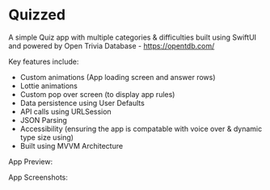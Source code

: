 # Quizzed

A simple Quiz app with multiple categories & difficulties built using SwiftUI and powered by Open Trivia Database - https://opentdb.com/ 

Key features include: 
  - Custom animations (App loading screen and answer rows)
  - Lottie animations
  - Custom pop over screen (to display app rules)
  - Data persistence using User Defaults
  - API calls using URLSession
  - JSON Parsing
  - Accessibility (ensuring the app is compatable with voice over & dynamic type size using)
  - Built using MVVM Architecture
  
  App Preview:
  
  
  
  
  App Screenshots:
  
  
